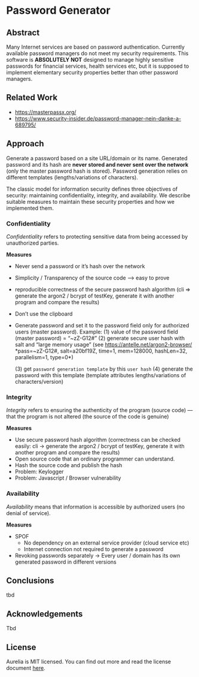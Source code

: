 # Password Generator

## Abstract

Many Internet services are based on password authentication. Currently available password managers do not meet my security requirements. This software is **ABSOLUTELY NOT**  designed to manage highly sensitive passwords for financial services, health services etc, but it is supposed to implement elementary security properties better than other password managers.

## Related Work

* https://masterpassx.org/
* https://www.security-insider.de/password-manager-nein-danke-a-689795/

## Approach

Generate a password based on a site URL/domain or its name. Generated password and its hash are **never stored and never sent over the network** (only the master password hash is stored). Password generation relies on different templates (lengths/variations of characters).

The classic model for information security defines three objectives of security: maintaining confidentiality, integrity, and availability. We describe suitable measures to maintain these security properties and how we implemented them.

### Confidentiality

*Confidentiality* refers to protecting sensitive data from being accessed by unauthorized parties. 

**Measures**

* Never send a password or it’s hash over the network

* Simplicity / Transparency of the source code —> easy to prove

* reproducible correctness of the secure password hash algorithm (cli => generate the argon2 / bcrypt of testKey, generate it with another program and compare the results)

* Don’t use the clipboard

* Generate password and set it to the password field only for authorized users (master password).
  Example: 
  (1) value of the password field (master password) = “~zZ-G12#” 
  (2) generate secure user hash with salt and “large memory usage” (see https://antelle.net/argon2-browser/ *pass=~zZ-G12#, salt=a20bf19Z, time=1, mem=128000, hashLen=32, parallelism=1, type=0*)

  (3) get `password generation template` by this `user hash`
  (4) generate the password with this template (template attributes lengths/variations of characters/version)

### Integrity

*Integrity* refers to ensuring the authenticity of the program (source code) —that the program is not altered (the source of the code is genuine)

**Measures**

* Use secure password hash algorithm (correctness can be checked easily: cli → generate the argon2 / bcrypt of testKey, generate it with another program and compare the results)
* Open source code that an ordinary programmer can understand.
* Hash the source code and publish the hash
* Problem: Keylogger
* Problem: Javascript / Browser vulnerability

### Availability

*Availability* means that information is accessible by authorized users (no denial of service).

**Measures**

* SPOF
  * No dependency on an external service provider (cloud service etc)
  * Internet connection not required to generate a password
* Revoking passwords separately 
  → Every user / domain has its own generated password in different versions

## Conclusions

tbd

## Acknowledgements

Tbd

## License

Aurelia is MIT licensed. You can find out more and read the license document [here](https://github.com/aurelia/aurelia/blob/master/LICENSE).